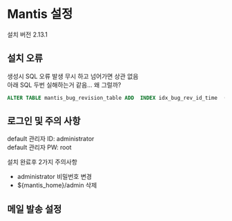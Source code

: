 # Mantis 설정

설치 버전 2.13.1  

## 설치 오류

생성시 SQL 오류 발생 무시 하고 넘어가면 상관 없음  
아래 SQL 두번 실해하는거 같음... 왜 그럴까?  

```sql
ALTER TABLE mantis_bug_revision_table ADD  INDEX idx_bug_rev_id_time  (bug_id, timestamp);
```
## 로그인 및 주의 사항

default 관리자 ID: administrator  
default 관리자 PW: root  

설치 완료후 2가지 주의사항 

- administrator 비밀번호 변경
- ${mantis_home}/admin 삭제

## 메일 발송 설정

